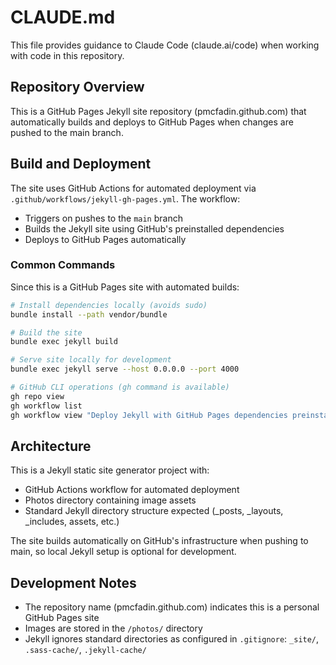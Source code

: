 # CLAUDE.md

This file provides guidance to Claude Code (claude.ai/code) when working with code in this repository.

## Repository Overview

This is a GitHub Pages Jekyll site repository (pmcfadin.github.com) that automatically builds and deploys to GitHub Pages when changes are pushed to the main branch.

## Build and Deployment

The site uses GitHub Actions for automated deployment via `.github/workflows/jekyll-gh-pages.yml`. The workflow:
- Triggers on pushes to the `main` branch
- Builds the Jekyll site using GitHub's preinstalled dependencies
- Deploys to GitHub Pages automatically

### Common Commands

Since this is a GitHub Pages site with automated builds:

```bash
# Install dependencies locally (avoids sudo)
bundle install --path vendor/bundle

# Build the site
bundle exec jekyll build

# Serve site locally for development
bundle exec jekyll serve --host 0.0.0.0 --port 4000

# GitHub CLI operations (gh command is available)
gh repo view
gh workflow list
gh workflow view "Deploy Jekyll with GitHub Pages dependencies preinstalled"
```

## Architecture

This is a Jekyll static site generator project with:
- GitHub Actions workflow for automated deployment
- Photos directory containing image assets
- Standard Jekyll directory structure expected (_posts, _layouts, _includes, assets, etc.)

The site builds automatically on GitHub's infrastructure when pushing to main, so local Jekyll setup is optional for development.

## Development Notes

- The repository name (pmcfadin.github.com) indicates this is a personal GitHub Pages site
- Images are stored in the `/photos/` directory
- Jekyll ignores standard directories as configured in `.gitignore`: `_site/`, `.sass-cache/`, `.jekyll-cache/`